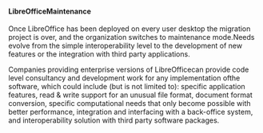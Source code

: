 #### **LibreOfficeMaintenance**

Once LibreOffice has been deployed on every user desktop the migration project is over, and the organization switches to maintenance mode.Needs evolve from the simple interoperability level to the development of new features or the integration with third party applications.

Companies providing enterprise versions of LibreOfficecan provide code level consultancy and development work for any implementation ofthe software, which could include \(but is not limited to\): specific application features, read & write support for an unusual file format, document format conversion, specific computational needs that only become possible with better performance, integration and interfacing with a back-office system, and interoperability solution with third party software packages.

